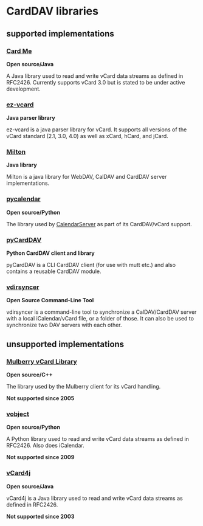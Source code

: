 # CardDAV libraries

##  supported implementations

### [Card Me](https://sourceforge.net/projects/cardme/)
**Open source/Java**

A Java library used to read and write vCard data streams as defined in RFC2426. Currently supports vCard 3.0 but is stated to be under active development.

### [ez-vcard](https://github.com/mangstadt/ez-vcard)
**Java parser library**

ez-vcard is a java parser library for vCard. It supports all versions of the vCard standard (2.1, 3.0, 4.0) as well as xCard, hCard, and jCard.

### [Milton](http://milton.io/)
**Java library**

Milton is a java library for WebDAV, CalDAV and CardDAV server implementations.

### [pycalendar](https://www.calendarserver.org/PyCalendar.html)
**Open source/Python**

The library used by [CalendarServer](https://www.calendarserver.org) as part of its CardDAV/vCard support.

### [pyCardDAV](http://lostpackets.de/pycarddav/)
**Python CardDAV client and library**

pyCardDAV is a CLI CardDAV client (for use with mutt etc.) and also contains a reusable CardDAV module.

### [vdirsyncer](https://github.com/pimutils/vdirsyncer)
**Open Source Command-Line Tool**

vdirsyncer is a command-line tool to synchronize a CalDAV/CardDAV server with a local iCalendar/vCard file, or a folder of those. It can also be used to synchronize two DAV servers with each other.

##  unsupported implementations

### [Mulberry vCard Library](http://trac.mulberrymail.com/repos/browser/vCard)
**Open source/C++**

The library used by the Mulberry client for its vCard handling.

**Not supported since 2005**

### [vobject](http://vobject.skyhouseconsulting.com/)
**Open source/Python**

A Python library used to read and write vCard data streams as defined in RFC2426. Also does iCalendar.

**Not supported since 2009**

### [vCard4j](http://vcard4j.sourceforge.net/)
**Open source/Java**

vCard4j is a Java library used to read and write vCard data streams as defined in RFC2426. 

**Not supported since 2003**
